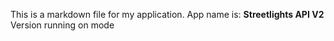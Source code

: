 This is a markdown file for my application.
App name is: **Streetlights API V2**
Version  running on  mode 
